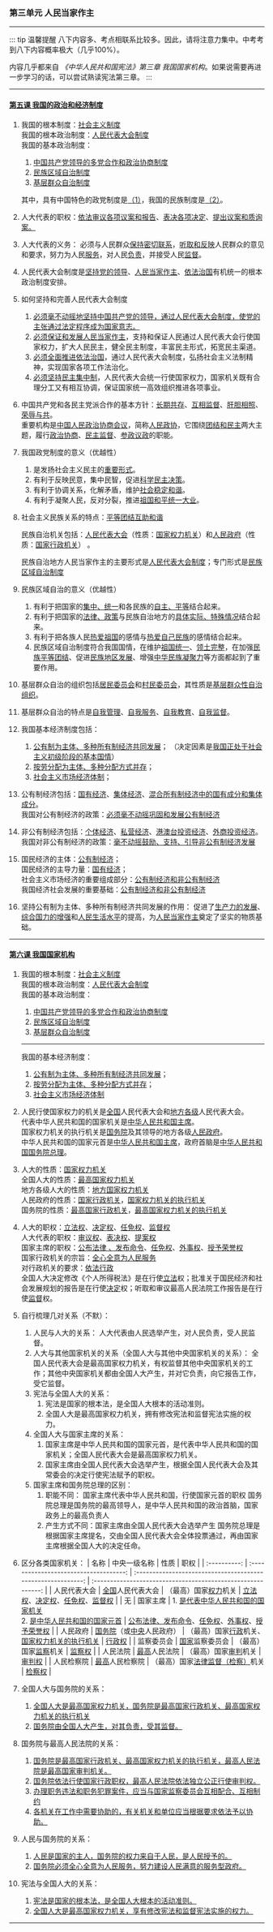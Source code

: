 ### 第三单元 人民当家作主

---

::: tip 温馨提醒
八下内容多、考点相联系比较多。因此，请将注意力集中。中考考到八下内容概率极大（几乎100%）。

内容几乎都来自 *《中华人民共和国宪法》第三章 我国国家机构*。如果说需要再进一步学习的话，可以尝试熟读宪法第三章。
:::

---

#### [第五课 我国的政治和经济制度](./%E7%AC%AC%E4%BA%94%E8%AF%BE%20%E6%88%91%E5%9B%BD%E7%9A%84%E6%94%BF%E6%B2%BB%E5%92%8C%E7%BB%8F%E6%B5%8E%E5%88%B6%E5%BA%A6)

1. 我国的根本制度：<u>社会主义制度</u><br>
   我国的根本政治制度：<u>人民代表大会制度</u><br>
   我国的基本政治制度：

   1. <u>中国共产党领导的多党合作和政治协商制度</u>
   2. <u>民族区域自治制度</u>
   3. <u>基层群众自治制度</u>

   其中，具有中国特色的政党制度是<u>（1）</u>，我国的民族制度是<u>（2）</u>。

2. 人大代表的职权：<u>依法审议各项议案和报告</u>、<u>表决各项决定</u>、<u>提出议案和质询案。</u>

3. 人大代表的义务：
   必须与人民群众<u>保持密切联系</u>，<u>听取和反映</u>人民群众的意见和要求，努力为人民<u>服务</u>，对人民<u>负责</u>，并接受人民<u>监督</u>。

4. 人民代表大会制度是<u>坚持党的领导</u>、<u>人民当家作主</u>、<u>依法治国</u>有机统一的根本政治制度安排。

5. 如何坚持和完善人民代表大会制度

   1. <u>必须毫不动摇地坚持中国共产党的领导，通过人民代表大会制度，使党的主张通过法定程序成为国家意志。</u>
   2. <u>必须保证和发展人民当家作主</u>，支持和保证人民通过人民代表大会行使国家权力，扩大人民民主，健全民主制度，丰富民主形式，拓宽民主渠道。
   3. <u>必须全面推进依法治国</u>，通过人民代表大会制度，弘扬社会主义法制精神，实现国家各项工作法治化。
   4. <u>必须坚持民主集中制</u>，人民代表大会统一行使国家权力，国家机关既有合理分工又有相互协调，保证国家统一高效组织推进各项事业。

6. 中国共产党和各民主党派合作的基本方针：<u>长期共存</u>、<u>互相监督</u>、<u>肝胆相照</u>、<u>荣辱与共</u>。<br>
   重要机构是<u>中国人民政治协商会议</u>，简称<u>人民政协</u>，它围绕<u>团结和民主</u>两大主题，履行<u>政治协商</u>、<u>民主监督</u>、<u>参政议政</u>的职能。

7. 我国政党制度的意义（优越性）

   1. 是发扬社会主义民主的<u>重要形式</u>。
   2. 有利于反映民意，集中民智，促进<u>科学民主决策</u>。
   3. 有利于协调关系，化解矛盾，维护<u>社会稳定和谐</u>。
   4. 有利于凝聚人民，反对分裂，推进<u>祖国和平统一大业</u>。

8. 社会主义民族关系的特点：<u>平等团结互助和谐</u>

   民族自治机关包括：<u>人民代表大会</u>（性质：<u>国家权力机关</u>）和<u>人民政府</u>（性质：<u>国家行政机关</u>） 。

   民族自治地方人民当家作主的主要形式是<u>人民代表大会制度</u>；专门形式是<u>民族区域自治制度</u>

9. 民族区域自治的意义（优越性）

   1. 有利于把国家的<u>集中、统一</u>和各民族的<u>自主、平等</u>结合起来。
   2. 有利于把国家的<u>法律、政策</u>与民族自治地方的<u>具体实际、特殊情况</u>结合起来。
   3. 有利于把各族人民<u>热爱祖国</u>的感情与<u>热爱自己民族</u>的感情结合起来。
   4. 民族区域自治制度符合我国国情，在维护<u>祖国统一</u>、<u>领土完整</u>，在加强<u>民族平等团结</u>、促进<u>民族地区发展</u>、增强<u>中华民族凝聚力</u>等方面都起到了重要作用。

10. 基层群众自治的组织包括<u>居民委员会</u>和<u>村民委员会</u>，其性质是<u>基层群众性自治组织</u>。

11. 基层群众自治的特点是<u>自我管理</u>、<u>自我服务</u>、<u>自我教育</u>、<u>自我监督</u>。

12. 我国基本经济制度包括：
    1. <u>公有制为主体、多种所有制经济共同发展</u>；
    （决定因素是<u>我国正处于社会主义初级阶段的基本国情</u>）
    2. <u>按劳分配为主体、多种分配方式并存</u>；
    3. <u>社会主义市场经济体制</u>；

13. 公有制经济包括：<u>国有经济</u>、<u>集体经济</u>、<u>混合所有制经济中的国有成分和集体成分</u>。<br>
    我国对公有制经济的政策：<u>必须毫不动摇巩固和发展公有制经济</u>

14. 非公有制经济包括：<u>个体经济</u>、<u>私营经济</u>、<u>港澳台投资经济</u>、<u>外商投资经济</u>。<br>
    我国对非公有制经济的政策：<u>毫不动摇鼓励、支持、引导非公有制经济发展</u>

15. 国民经济的主体：<u>公有制经济</u>；<br>
    国民经济的主导力量：<u>国有经济</u>；<br>
    社会主义市场经济的重要组成部分：<u>公有制经济和非公有制经济</u><br>
    我国经济社会发展的重要基础：<u>公有制经济和非公有制经济</u>

16. 坚持公有制为主体、多种所有制经济共同发展的作用：
    促进了<u>生产力的发展</u>、<u>综合国力的增强</u>和<u>人民生活水平</u>的提高，为<u>人民当家作主</u>奠定了坚实的物质基础。

---

#### [第六课 我国国家机构](./%E7%AC%AC%E5%85%AD%E8%AF%BE%20%E6%88%91%E5%9B%BD%E5%9B%BD%E5%AE%B6%E6%9C%BA%E6%9E%84)

1. 我国的根本制度：<u>社会主义制度</u><br>
    我国的根本政治制度：<u>人民代表大会制度</u><br>
    我国的基本政治制度：

    1. <u>中国共产党领导的多党合作和政治协商制度</u>
    2. <u>民族区域自治制度</u>
    3. <u>基层群众自治制度</u>

    ---

    我国的基本经济制度：

    1. <u>公有制为主体、多种所有制经济共同发展</u>；
    2. <u>按劳分配为主体、多种分配方式并存</u>；
    3. <u>社会主义市场经济体制</u>

2. 人民行使国家权力的机关是<u>全国</u>人民代表大会和<u>地方各级</u>人民代表大会。<br>
    代表中华人民共和国的国家机关是<u>中华人民共和国主席</u>。<br>
    国家权力机关的执行机关是<u>国务院</u>及其领导的地方各级<u>人民政府</u>。<br>
    中华人民共和国的国家元首是<u>中华人民共和国主席</u>，政府首脑是<u>中华人民共和国国务院总理</u>。

3. 人大的性质：<u>国家权力机关</u><br>
    全国人大的性质：<u>最高国家权力机关</u><br>
    地方各级人大的性质：<u>地方国家权力机关</u><br>
    人民政府的性质：<u>国家行政机关</u>，<u>国家权力机关的执行机关</u><br>
    国务院的性质：<u>最高国家行政机关</u>，<u>最高国家权力机关的执行机关</u><br>

4. 人大的职权：<u>立法权</u>、<u>决定权</u>、<u>任免权</u>、<u>监督权</u><br>
   人大代表的职权：<u>审议权</u>、<u>表决权</u>、<u>提案权</u><br>
   国家主席的职权：<u>公布法律 、发布命令</u>、<u>任免权</u>、<u>外事权</u>、<u>授予荣誉权</u><br>
   国家行政机关的宗旨：<u>全心全意为人民服务</u><br>
   对行政机关的要求：<u>依法行政</u><br>
   全国人大决定修改《个人所得税法》是在行使<u>立法</u>权；批准关于国民经济和社会发展规划的报告是在行使<u>决定</u>权；听取和审议最高人民法院工作报告是在行使<u>监督</u>权。

5. 自行梳理几对关系（不默）：

   1. 人民与人大的关系：
      人大代表由人民选举产生，对人民负责，受人民监督。
   2. 人大与其他国家机关的关系（全国人大与其他中央国家机关的关系）：
      全国人民代表大会是最高国家权力机关，有权监督其他中央国家机关的工作；其他中央国家机关都由全国人大产生，并对它负责，向它报告工作，受它监督。
   3. 宪法与全国人大的关系：
      1. 宪法是国家的根本法，是全国人大根本的活动准则。
      2. 全国人大是最高国家权力机关，拥有修改宪法和监督宪法实施的权力。
   4. 全国人大与国家主席的关系：
      1. 国家主席是中华人民共和国的国家元首，是代表中华人民共和国的国家机关；全国人民代表大会是最高国家权力机关。
      2. 国家主席由全国人民代表大会选举产生，根据全国人民代表大会及其常委会的决定行使宪法赋予的职权。
   5. 国家主席和国务院总理的区别：
      1. 职能不同： 国家主席代表中华人民共和国，行使国家元首的职权
         国务院总理是国务院的最高领导人，是中华人民共和国的政治首脑，国家政务上的最高负责人
      2. 产生方式不同：国家主席由全国人民代表大会选举产生
         国务院总理是根据国家主席提名，交由全国人民代表大会全体投票通过，再由国家主席根据全国人大的决定任命。

6. 区分各类国家机关：
   |     名称     |              中央一级名称              |                             性质                             |                             职权                             |
   | :----------: | :------------------------------------: | :----------------------------------------------------------: | :----------------------------------------------------------: |
   | 人民代表大会 |        <u>全国</u>人民代表大会         |                 （最高）国家<u>权力</u>机关                  |  <u>立法权</u>、<u>决定权</u>、<u>任免权</u>、<u>监督权</u>  |
   |      无      |                国家主席                | 1. <u>是代表中华人民共和国的国家机关</u><br>2. <u>是中华人民共和国的国家元首</u> | <u>公布法律、发布命令</u>、<u>任免权</u>、<u>外事权</u>、<u>授予荣誉权</u> |
   |   人民政府   | <u>国务院</u>（或<u>中央</u>人民政府） | （最高）国家<u>行政</u>机关、<br><u>国家权力机关的执行机关</u> |                        <u>行政权</u>                         |
   |  监察委员会  |         <u>国家</u>监察委员会          |                 （最高）国家<u>监察</u>机关                  |                        <u>监察权</u>                         |
   |   人民法院   |          <u>最高</u>人民法院           |                 （最高）国家<u>审判</u>机关                  |                        <u>审判权</u>                         |
   |  人民检察院  |         <u>最高</u>人民检察院          |           （最高）国家<u>法律监督（检察）</u>机关            |                        <u>检察权</u>                         |

7. 全国人大与国务院的关系：

   1. <u>全国人大是最高国家权力机关，国务院是最高国家行政机关、最高国家权力机关的执行机关</u>
   2. <u>国务院由全国人大产生，对其负责，受其监督。</u>

8. 国务院与最高人民法院的关系：

   1. <u>国务院是最高国家行政机关、最高国家权力机关的执行机关，最高人民法院是最高国家审判机关。</u>
   2. <u>国务院依法行使国家行政职权，最高人民法院依法独立公正行使审判权。</u>
   3. <u>办理职务违法和职务犯罪案件，应当与国家监察委员会互相配合、互相制约</u>
   4. <u>各机关在工作中需要协助的，有关机关和单位应当根据要求依法予以协助。</u>

9. 人民与国务院的关系：

   1. <u>人民是国家的主人，国务院的权力来自于人民，是人民授予的。</u>
   2. <u>国务院必须全心全意为人民服务，努力建设人民满意的服务型政府。</u>

10. 宪法与全国人大的关系：
    1. <u>宪法是国家的根本法，是全国人大根本的活动准则。</u>
    2. <u>全国人大是最高国家权力机关，享有修改宪法和监督宪法实施的权力。</u>

---
